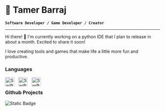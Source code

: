 # 🌱 Tamer Barraj

**`Software Developer / Game Developer / Creator`**

---
<p>Hi there! 👋 I'm currently working on a python IDE that I plan to release in about a month. Excited to share it soon!

  I love creating tools and games that make life a little more fun and productive.</p>

### Languages

<img align="left" alt="Swift" style="padding-right:10px;" width="30px"  src="https://github.com/user-attachments/assets/e3b91b72-f1d1-4794-981a-c9a1effc475a" />
<img align="left" alt="Swift" style="padding-right:10px;" width="30px"  src="https://github.com/user-attachments/assets/d922c372-5a92-4c3e-855d-233b02d812f6" />
<img align="left" alt="Swift" style="padding-right:10px;" width="30px" src="https://cdn.jsdelivr.net/gh/devicons/devicon@latest/icons/godot/godot-original.svg" />
<br />

### Github Projects

![Static Badge](https://img.shields.io/badge/IDE-Under%20Development-orange)

<!--
**coralwavedevs/coralwavedevs** is a ✨ _special_ ✨ repository because its `README.md` (this file) appears on your GitHub profile.
